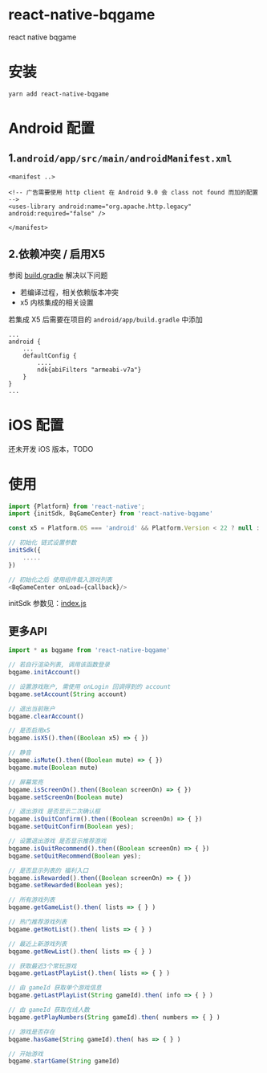 # react-native-bqgame
react native bqgame

# 安装

`yarn add react-native-bqgame`


# Android 配置

## 1.`android/app/src/main/androidManifest.xml`

```
<manifest ..>

<!-- 广告需要使用 http client 在 Android 9.0 会 class not found 而加的配置 -->
<uses-library android:name="org.apache.http.legacy" android:required="false" />

</manifest>
```

## 2.依赖冲突 / 启用X5

参阅 [build.gradle](android/build.gradle#L30) 解决以下问题

- 若编译过程，相关依赖版本冲突
- x5 内核集成的相关设置

若集成 X5 后需要在项目的  `android/app/build.gradle` 中添加

```
...
android {
    ...
    defaultConfig {
        ....
        ndk{abiFilters "armeabi-v7a"}
    }
}
...
```

# iOS 配置

还未开发 iOS 版本，TODO



# 使用

``` js
import {Platform} from 'react-native';
import {initSdk, BqGameCenter} from 'react-native-bqgame'

const x5 = Platform.OS === 'android' && Platform.Version < 22 ? null : false;

// 初始化 链式设置参数
initSdk({
    .....
})

// 初始化之后 使用组件载入游戏列表
<BqGameCenter onLoad={callback}/>
```

initSdk 参数见：[index.js](index.js#L43)



## 更多API 

```js
import * as bqgame from 'react-native-bqgame'

// 若自行渲染列表, 调用该函数登录
bqgame.initAccount()

// 设置游戏账户, 需使用 onLogin 回调得到的 account
bqgame.setAccount(String account)

// 退出当前账户
bqgame.clearAccount()

// 是否启用x5
bqgame.isX5().then((Boolean x5) => { })

// 静音
bqgame.isMute().then((Boolean mute) => { })
bqgame.mute(Boolean mute)

// 屏幕常亮
bqgame.isScreenOn().then((Boolean screenOn) => { })
bqgame.setScreenOn(Boolean mute)

// 退出游戏 是否显示二次确认框
bqgame.isQuitConfirm().then((Boolean screenOn) => { })
bqgame.setQuitConfirm(Boolean yes);

// 设置退出游戏 是否显示推荐游戏
bqgame.isQuitRecommend().then((Boolean screenOn) => { })
bqgame.setQuitRecommend(Boolean yes);

// 是否显示列表的 福利入口
bqgame.isRewarded().then((Boolean screenOn) => { })
bqgame.setRewarded(Boolean yes);

// 所有游戏列表
bqgame.getGameList().then( lists => { } )

// 热门推荐游戏列表
bqgame.getHotList().then( lists => { } )

// 最近上新游戏列表
bqgame.getNewList().then( lists => { } )

// 获取最近3个常玩游戏
bqgame.getLastPlayList().then( lists => { } )

// 由 gameId 获取单个游戏信息
bqgame.getLastPlayList(String gameId).then( info => { } )

// 由 gameId 获取在线人数
bqgame.getPlayNumbers(String gameId).then( numbers => { } )

// 游戏是否存在
bqgame.hasGame(String gameId).then( has => { } )

// 开始游戏
bqgame.startGame(String gameId)
```


